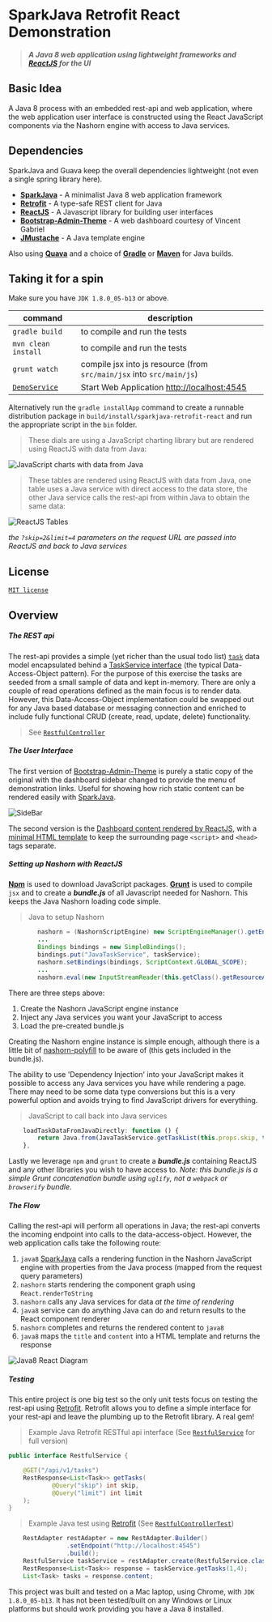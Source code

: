 # SparkJava Retrofit React Demonstration

> ___A Java 8 web application using lightweight frameworks and [ReactJS](https://facebook.github.io/react/) for the UI___



## Basic Idea

A Java 8 process with an embedded rest-api and web application, where the web application user interface is constructed using the React JavaScript components via the Nashorn engine with access to Java services.


## Dependencies

SparkJava and Guava keep the overall dependencies lightweight (not even a single spring library here).


* **[SparkJava](http://sparkjava.com/)** - A minimalist Java 8 web application framework
* **[Retrofit](http://square.github.io/retrofit/)** - A type-safe REST client for Java
* **[ReactJS](http://facebook.github.io/react/)** - A Javascript library for building user interfaces
* **[Bootstrap-Admin-Theme](https://github.com/VinceG/Bootstrap-Admin-Theme)** - A web dashboard courtesy of Vincent Gabriel
* **[JMustache](https://github.com/samskivert/jmustache)** - A Java template engine

Also using **[Quava](https://code.google.com/p/guava-libraries/)** and a choice of **[Gradle](http://gradle)** or **[Maven](http://maven.apache.org)** for Java builds.


## Taking it for a spin

Make sure you have `JDK 1.8.0_05-b13` or above.

command | description
--------|------------
`gradle build` | to compile and run the tests
`mvn clean install` | to compile and run the tests
`grunt watch` | compile jsx into js resource (from `src/main/jsx` into `src/main/js`)
[`DemoService`](src/main/java/me/roybailey/http/DemoService.java) | Start Web Application [http://localhost:4545](http://localhost:4545)

Alternatively run the `gradle installApp` command to create a runnable distribution package in `build/install/sparkjava-retrofit-react` and run the appropriate script in the `bin` folder.

> These dials are using a JavaScript charting library but are rendered using ReactJS with data from Java:

![JavaScript charts with data from Java](docs/dials.png)

> These tables are rendered using ReactJS with data from Java, one table uses a Java service with direct access to the data store, the other Java service calls the rest-api from within Java to obtain the same data:

![ReactJS Tables](docs/tables.png)

_the `?skip=2&limit=4` parameters on the request URL are passed into ReactJS and back to Java services_


## License

[`MIT license`](LICENSE)



## Overview

##### The REST api

The rest-api provides a simple (yet richer than the usual todo list) [`task`](src/main/java/me/roybailey/model/Task.java) data model encapsulated behind a [TaskService interface](src/main/java/me/roybailey/service/TaskService.java) (the typical Data-Access-Object pattern).  For the purpose of this exercise the tasks are seeded from a small sample of data and kept in-memory.  There are only a couple of read operations defined as the main focus is to render data.  However, this Data-Access-Object implementation could be swapped out for any Java based database or messaging connection and enriched to include fully functional CRUD (create, read, update, delete) functionality.

> See [`RestfulController`](src/main/java/me/roybailey/http/RestfulController.java)


##### The User Interface

The first version of [Bootstrap-Admin-Theme](https://github.com/VinceG/Bootstrap-Admin-Theme) is purely a static copy of the original with the dashboard sidebar changed to provide the menu of demonstration links.  Useful for showing how rich static content can be rendered easily with [SparkJava](http://sparkjava.com/).

![SideBar](docs/sidebar.png)

The second version is the [Dashboard content rendered by ReactJS](src/main/jsx/dashboard.jsx), with a [minimal HTML template](src/main/resources/webapp/assets/dashboard.html) to keep the surrounding page `<script>` and `<head>` tags separate.


##### Setting up Nashorn with ReactJS

**[Npm](https://www.npmjs.com/)** is used to download JavaScript packages.  **[Grunt](http://gruntjs.com/)** is used to compile `jsx` and to create a ***bundle.js*** of all Javascript needed for Nashorn.  This keeps the Java Nashorn loading code simple.

> Java to setup Nashorn

```Java
        nashorn = (NashornScriptEngine) new ScriptEngineManager().getEngineByName("nashorn");
		...
        Bindings bindings = new SimpleBindings();
        bindings.put("JavaTaskService", taskService);
        nashorn.setBindings(bindings, ScriptContext.GLOBAL_SCOPE);
        ...
        nashorn.eval(new InputStreamReader(this.getClass().getResourceAsStream("/webapp/bundle.min.js")));
```

There are three steps above:

1. Create the Nashorn JavaScript engine instance
1. Inject any Java services you want your JavaScript to access
1. Load the pre-created bundle.js

Creating the Nashorn engine instance is simple enough, although there is a little bit of [nashorn-polyfill](src/main/js/nashorn-polyfill.js) to be aware of (this gets included in the bundle.js).

The ability to use 'Dependency Injection' into your JavaScript makes it possible to access any Java services you have while rendering a page.  There may need to be some data type conversions but this is a very powerful option and avoids trying to find JavaScript drivers for everything.

> JavaScript to call back into Java services

```JavaScript
    loadTaskDataFromJavaDirectly: function () {
        return Java.from(JavaTaskService.getTaskList(this.props.skip, this.props.limit));
    },
```

Lastly we leverage `npm` and `grunt` to create a ***bundle.js*** containing ReactJS and any other libraries you wish to have access to.  *Note: this bundle.js is a simple Grunt concatenation bundle using `uglify`, not a `webpack` or `browserify` bundle*.


##### The Flow

Calling the rest-api will perform all operations in Java; the rest-api converts the incoming endpoint into calls to the data-access-object.  However, the web application calls take the following route:

1. `java8` [SparkJava](http://sparkjava.com/) calls a rendering function in the Nashorn JavaScript engine with properties from the Java process (mapped from the request query parameters)
1. `nashorn` starts rendering the component graph using `React.renderToString`
1. `nashorn` calls any Java services for data *at the time of rendering*
1. `java8` service can do anything Java can do and return results to the React component renderer
1. `nashorn` completes and returns the rendered content to `java8`
1. `java8` maps the `title` and `content` into a HTML template and returns the response 

![Java8 React Diagram](docs/java8react.png)


##### Testing

This entire project is one big test so the only unit tests focus on testing the rest-api using [Retrofit](http://square.github.io/retrofit/).  Retrofit allows you to define a simple interface for your rest-api and leave the plumbing up to the Retrofit library.  A real gem!

> Example Java Retrofit RESTful api interface (See [`RestfulService`](src/main/java/me/roybailey/http/RestfulService.java) for full version)

```Java
public interface RestfulService {

    @GET("/api/v1/tasks")
    RestResponse<List<Task>> getTasks(
            @Query("skip") int skip,
            @Query("limit") int limit
    );
}
```

> Example Java test using [Retrofit](http://square.github.io/retrofit/) (See [`RestfulControllerTest`](src/test/java/me/roybailey/http/RestfulControllerTest.java))

```Java
    RestAdapter restAdapter = new RestAdapter.Builder()
                .setEndpoint("http://localhost:4545")
                .build();
    RestfulService taskService = restAdapter.create(RestfulService.class);
    RestResponse<List<Task>> response = taskService.getTasks(1,4);
    List<Task> tasks = response.content;
```


This project was built and tested on a Mac laptop, using Chrome, with `JDK 1.8.0_05-b13`.  It has not been tested/built on any Windows or Linux platforms but should work providing you have a Java 8 installed.


